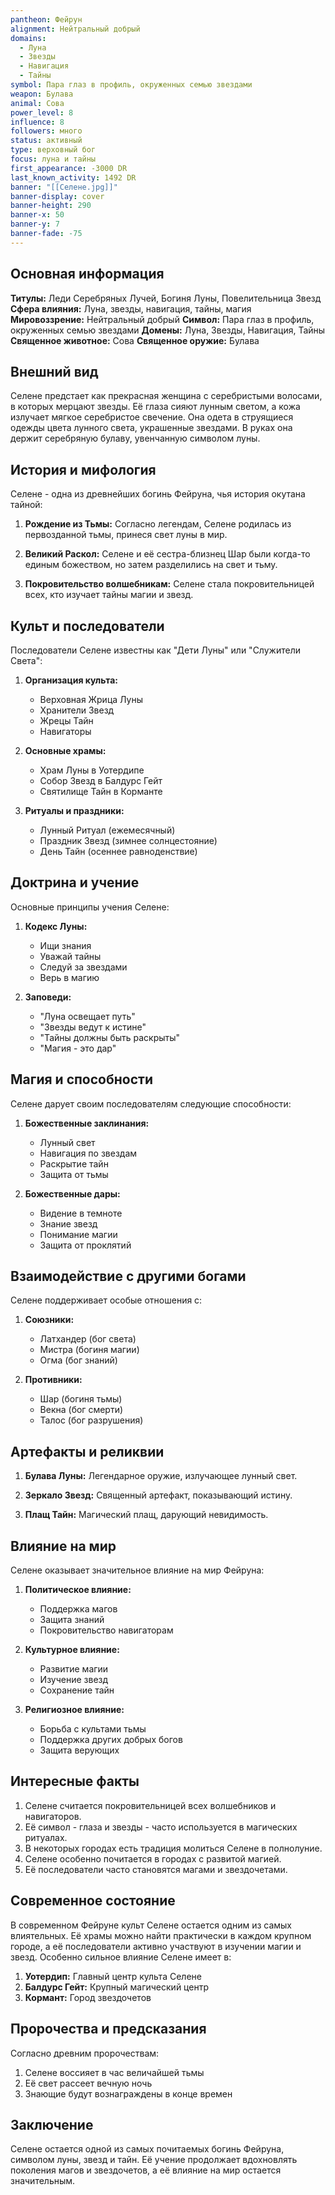 ```yaml
---
pantheon: Фейрун
alignment: Нейтральный добрый
domains:
  - Луна
  - Звезды
  - Навигация
  - Тайны
symbol: Пара глаз в профиль, окруженных семью звездами
weapon: Булава
animal: Сова
power_level: 8
influence: 8
followers: много
status: активный
type: верховный бог
focus: луна и тайны
first_appearance: -3000 DR
last_known_activity: 1492 DR
banner: "[[Селене.jpg]]"
banner-display: cover
banner-height: 290
banner-x: 50
banner-y: 7
banner-fade: -75
---
```

## Основная информация

**Титулы:** Леди Серебряных Лучей, Богиня Луны, Повелительница Звезд
**Сфера влияния:** Луна, звезды, навигация, тайны, магия
**Мировоззрение:** Нейтральный добрый
**Символ:** Пара глаз в профиль, окруженных семью звездами
**Домены:** Луна, Звезды, Навигация, Тайны
**Священное животное:** Сова
**Священное оружие:** Булава

## Внешний вид

Селене предстает как прекрасная женщина с серебристыми волосами, в которых мерцают звезды. Её глаза сияют лунным светом, а кожа излучает мягкое серебристое свечение. Она одета в струящиеся одежды цвета лунного света, украшенные звездами. В руках она держит серебряную булаву, увенчанную символом луны.

## История и мифология

Селене - одна из древнейших богинь Фейруна, чья история окутана тайной:

1. **Рождение из Тьмы:** Согласно легендам, Селене родилась из первозданной тьмы, принеся свет луны в мир.

2. **Великий Раскол:** Селене и её сестра-близнец Шар были когда-то единым божеством, но затем разделились на свет и тьму.

3. **Покровительство волшебникам:** Селене стала покровительницей всех, кто изучает тайны магии и звезд.

## Культ и последователи

Последователи Селене известны как "Дети Луны" или "Служители Света":

1. **Организация культа:**

   - Верховная Жрица Луны
   - Хранители Звезд
   - Жрецы Тайн
   - Навигаторы

2. **Основные храмы:**

   - Храм Луны в Уотердипе
   - Собор Звезд в Балдурс Гейт
   - Святилище Тайн в Корманте

3. **Ритуалы и праздники:**
   - Лунный Ритуал (ежемесячный)
   - Праздник Звезд (зимнее солнцестояние)
   - День Тайн (осеннее равноденствие)

## Доктрина и учение

Основные принципы учения Селене:

1. **Кодекс Луны:**

   - Ищи знания
   - Уважай тайны
   - Следуй за звездами
   - Верь в магию

2. **Заповеди:**
   - "Луна освещает путь"
   - "Звезды ведут к истине"
   - "Тайны должны быть раскрыты"
   - "Магия - это дар"

## Магия и способности

Селене дарует своим последователям следующие способности:

1. **Божественные заклинания:**

   - Лунный свет
   - Навигация по звездам
   - Раскрытие тайн
   - Защита от тьмы

2. **Божественные дары:**
   - Видение в темноте
   - Знание звезд
   - Понимание магии
   - Защита от проклятий

## Взаимодействие с другими богами

Селене поддерживает особые отношения с:

1. **Союзники:**

   - Латхандер (бог света)
   - Мистра (богиня магии)
   - Огма (бог знаний)

2. **Противники:**
   - Шар (богиня тьмы)
   - Векна (бог смерти)
   - Талос (бог разрушения)

## Артефакты и реликвии

1. **Булава Луны:** Легендарное оружие, излучающее лунный свет.

2. **Зеркало Звезд:** Священный артефакт, показывающий истину.

3. **Плащ Тайн:** Магический плащ, дарующий невидимость.

## Влияние на мир

Селене оказывает значительное влияние на мир Фейруна:

1. **Политическое влияние:**

   - Поддержка магов
   - Защита знаний
   - Покровительство навигаторам

2. **Культурное влияние:**

   - Развитие магии
   - Изучение звезд
   - Сохранение тайн

3. **Религиозное влияние:**
   - Борьба с культами тьмы
   - Поддержка других добрых богов
   - Защита верующих

## Интересные факты

1. Селене считается покровительницей всех волшебников и навигаторов.
2. Её символ - глаза и звезды - часто используется в магических ритуалах.
3. В некоторых городах есть традиция молиться Селене в полнолуние.
4. Селене особенно почитается в городах с развитой магией.
5. Её последователи часто становятся магами и звездочетами.

## Современное состояние

В современном Фейруне культ Селене остается одним из самых влиятельных. Её храмы можно найти практически в каждом крупном городе, а её последователи активно участвуют в изучении магии и звезд. Особенно сильное влияние Селене имеет в:

1. **Уотердип:** Главный центр культа Селене
2. **Балдурс Гейт:** Крупный магический центр
3. **Кормант:** Город звездочетов

## Пророчества и предсказания

Согласно древним пророчествам:

1. Селене воссияет в час величайшей тьмы
2. Её свет рассеет вечную ночь
3. Знающие будут вознаграждены в конце времен

## Заключение

Селене остается одной из самых почитаемых богинь Фейруна, символом луны, звезд и тайн. Её учение продолжает вдохновлять поколения магов и звездочетов, а её влияние на мир остается значительным.

